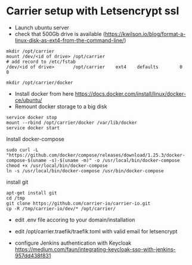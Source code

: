 # Carrier setup with Letsencrypt ssl

- Launch ubuntu server
- check that 500Gb drive is available (https://kwilson.io/blog/format-a-linux-disk-as-ext4-from-the-command-line/)

```
mkdir /opt/carrier
mount /dev/<id of drive> /opt/carrier
# add record to /etc/fstab
/dev/<id of drive>       /opt/carrier    ext4    defaults        0       0
```

```
mkdir /opt/carrier/docker
```

- Install docker from here https://docs.docker.com/install/linux/docker-ce/ubuntu/
- Remount docker storage to a big disk
```
service docker stop
mount --rbind /opt/carrier/docker /var/lib/docker
service docker start
```

Install docker-compose
```
sudo curl -L "https://github.com/docker/compose/releases/download/1.25.3/docker-compose-$(uname -s)-$(uname -m)" -o /usr/local/bin/docker-compose
chmod +x /usr/local/bin/docker-compose
ln -s /usr/local/bin/docker-compose /usr/bin/docker-compose
```
install git
```
apt-get install git
cd /tmp
git clone https://github.com/carrier-io/carrier-io.git
cp -R /tmp/carrier-io/dev/* /opt/carrier/
```
- edit .env file accoring to your domain/installation
- edit /opt/carrier.traefik/traefik.toml with valid email for letsencrypt

- configure Jenkins authentication with Keycloak https://medium.com/faun/integrating-keycloak-sso-with-jenkins-957dd438f831

  
